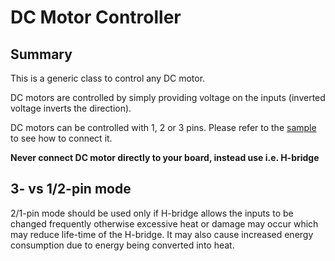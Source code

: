# DC Motor Controller

## Summary

This is a generic class to control any DC motor.

DC motors are controlled by simply providing voltage on the inputs (inverted voltage inverts the direction).

DC motors can be controlled with 1, 2 or 3 pins.
Please refer to the [sample](samples/README.md) to see how to connect it.

**Never connect DC motor directly to your board, instead use i.e. H-bridge**

## 3- vs 1/2-pin mode

2/1-pin mode should be used only if H-bridge allows the inputs to be changed frequently
otherwise excessive heat or damage may occur which may reduce life-time of the H-bridge.
It may also cause increased energy consumption due to energy being converted into heat.
